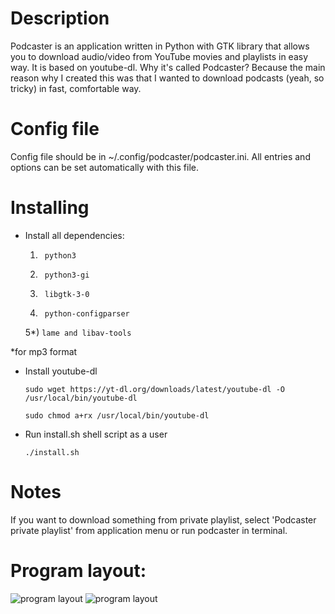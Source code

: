 Description
=====================

Podcaster is an application written in Python with GTK library that allows you to download audio/video from YouTube movies and playlists in easy way. It is based on youtube-dl. Why it's called Podcaster? Because the main reason why I created this was that I wanted to download podcasts (yeah, so tricky) in fast, comfortable way.

Config file
=====================
Config file should be in ~/.config/podcaster/podcaster.ini. All entries and
options can be set automatically with this file.


Installing
=====================


* Install all dependencies:
    
    1) ```
        python3
        ```

    2) ```
        python3-gi
        ```

    3) ```
        libgtk-3-0
        ```

    4) ```
        python-configparser 
        ```

    5*) ```
        lame and libav-tools 
        ```

 *for mp3 format

* Install youtube-dl

    ```
    sudo wget https://yt-dl.org/downloads/latest/youtube-dl -O /usr/local/bin/youtube-dl
    ```

    ```
    sudo chmod a+rx /usr/local/bin/youtube-dl
    ```

* Run install.sh shell script as a user

    ```
    ./install.sh
    ```

Notes
=====================
If you want to download something from private playlist, select 'Podcaster private playlist' from application menu or run podcaster in terminal.

Program layout:
=====================
![program layout](https://raw.github.com/qeni/podcaster/master/img/clean.png)
![program layout](https://raw.github.com/qeni/podcaster/master/img/busy.png)